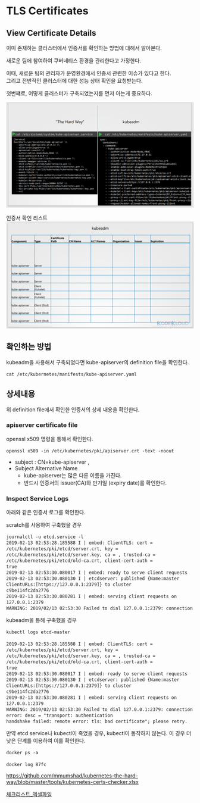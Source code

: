 # TLS Certificates
## View Certificate Details
이미 존재하는 클러스터에서 인증서를 확인하는 방법에 대해서 알아본다.

새로운 팀에 참여하여 쿠버네티스 환경을 관리한다고 가정한다.

이때, 새로운 팀의 관리자가 운영환경에서 인증서 관련한 이슈가 있다고 한다.  
그리고 전반적인 클러스터에 대한 성능 상태 확인을 요청받는다.

첫번쨰로, 어떻게 클러스터가 구축되었는지를 먼저 아는게 중요하다.

![view certificate](../contents/view_certificate.PNG)

인증서 확인 리스트
![check_list](../contents/view_certificate_check_list_when_use_kubeadm.PNG)

## 확인하는 방법
kubeadm을 사용해서 구축되었다면 kube-apiserver의 definition file을 확인한다.
```
cat /etc/kubernetes/manifests/kube-apiserver.yaml
```

## 상세내용
위 definition file에서 확인한 인증서의 상세 내용을 확인한다.
### apiserver certificate file
openssl x509 명령을 통해서 확인한다.
```
openssl x509 -in /etc/kubernetes/pki/apiserver.crt -text -noout
```
* subject : CN=kube-apiserver ,
* Subject Alternative Name
  * kube-apiserver는 많은 다른 이름을 가진다.
  * 반드시 인증서의 issuer(CA)와 만기일 (expiry date)를 확인한다.
  
### Inspect Service Logs
아래와 같은 인증서 로그를 확인한다.

scratch를 사용하여 구축했을 경우
```
journalctl -u etcd.service -l
2019-02-13 02:53:28.185588 I | embed: ClientTLS: cert = /etc/kubernetes/pki/etcd/server.crt, key = 
/etc/kubernetes/pki/etcd/server.key, ca = , trusted-ca = /etc/kubernetes/pki/etcd/old-ca.crt, client-cert-auth = 
true
2019-02-13 02:53:30.080017 I | embed: ready to serve client requests
2019-02-13 02:53:30.080130 I | etcdserver: published {Name:master ClientURLs:[https://127.0.0.1:2379]} to cluster 
c9be114fc2da2776
2019-02-13 02:53:30.080281 I | embed: serving client requests on 127.0.0.1:2379
WARNING: 2019/02/13 02:53:30 Failed to dial 127.0.0.1:2379: connection
```

kubeadm을 통해 구축했을 경우
```
kubectl logs etcd-master

2019-02-13 02:53:28.185588 I | embed: ClientTLS: cert = /etc/kubernetes/pki/etcd/server.crt, key = 
/etc/kubernetes/pki/etcd/server.key, ca = , trusted-ca = /etc/kubernetes/pki/etcd/old-ca.crt, client-cert-auth = 
true
2019-02-13 02:53:30.080017 I | embed: ready to serve client requests
2019-02-13 02:53:30.080130 I | etcdserver: published {Name:master ClientURLs:[https://127.0.0.1:2379]} to cluster 
c9be114fc2da2776
2019-02-13 02:53:30.080281 I | embed: serving client requests on 127.0.0.1:2379
WARNING: 2019/02/13 02:53:30 Failed to dial 127.0.0.1:2379: connection error: desc = "transport: authentication 
handshake failed: remote error: tls: bad certificate"; please retry.
```

만약 etcd service나 kubectl이 죽었을 경우, kubectl이 동작하지 않는다. 이 경우 더 낮은 단계를 이용하여 이를 확인한다.

```
docker ps -a

docker log 87fc
```

https://github.com/mmumshad/kubernetes-the-hard-way/blob/master/tools/kubernetes-certs-checker.xlsx

[체크리스트_엑셀파일](../contents/kubernetes-certs-checker.xlsx)
